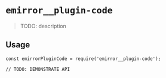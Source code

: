 # `emirror__plugin-code`

> TODO: description

## Usage

```
const emirrorPluginCode = require('emirror__plugin-code');

// TODO: DEMONSTRATE API
```
